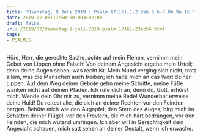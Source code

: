 ```yaml
---
title: 'Dienstag, 9 Juli 2019 : Psalm 17(16),1-2.3ab.5.6-7.8b.9a.15.'
date: 2019-07-08T17:50:00.003+02:00
draft: false
url: /2019/07/dienstag-9-juli-2019-psalm-17161-23ab56.html
tags: 
- PSALMUS
---
```


Höre, Herr, die gerechte Sache, achte auf mein Flehen, vernimm mein Gebet von Lippen ohne Falsch! Von deinem Angesicht ergehe mein Urteil; denn deine Augen sehen, was recht ist. Mein Mund verging sich nicht, trotz allem, was die Menschen auch treiben; ich halte mich an das Wort deiner Lippen. Auf dem Weg deiner Gebote gehn meine Schritte, meine Füße wanken nicht auf deinen Pfaden. Ich rufe dich an, denn du, Gott, erhörst mich. Wende dein Ohr mir zu, vernimm meine Rede! Wunderbar erweise deine Huld! Du rettest alle, die sich an deiner Rechten vor den Feinden bergen. Behüte mich wie den Augapfel, den Stern des Auges, birg mich im Schatten deiner Flügel. vor den Frevlern, die mich hart bedrängen, vor den Feinden, die mich wütend umringen. Ich aber will in Gerechtigkeit dein Angesicht schauen, mich satt sehen an deiner Gestalt, wenn ich erwache.